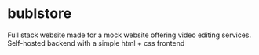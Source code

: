 # bublstore
Full stack website made for a mock website offering video editing services. Self-hosted backend with a simple html + css frontend
